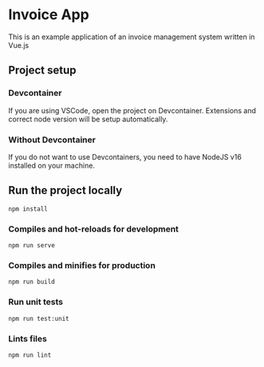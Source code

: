 # Invoice App

This is an example application of an invoice management system written in Vue.js

## Project setup

### Devcontainer

If you are using VSCode, open the project on Devcontainer. Extensions and correct node version will be setup automatically.

### Without Devcontainer

If you do not want to use Devcontainers, you need to have NodeJS v16 installed on your machine.

## Run the project locally

```
npm install
```

### Compiles and hot-reloads for development

```
npm run serve
```

### Compiles and minifies for production

```
npm run build
```

### Run unit tests

```
npm run test:unit
```

### Lints files

```
npm run lint
```
